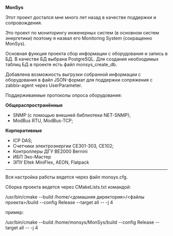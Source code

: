 **MonSys**

Этот проект достался мне много лет назад в качестве поддержки и сопровождения.

Это проект по мониторингу инженерных систем (в основном систем энергетики) поэтому я назвал его 
Monitoring System (сокращенно MonSys). 

Основная функция проекта сбор информации с оборудования и запись в БД. В качестве БД выбрана PostgreSQL.
Для создания необходимых таблиц БД в проекте есть файл monsys\_create\_db.

Добавлена возможность выгрузки собранной информации с оборудования в файл JSON-формат для 
поддержки сопряжения с zabbix-agent через UserParameter.

Поддерживаемые протоколы опроса оборудования:

**Общераспространённые**

- SNMP (с помощью внешней библиотеки NET-SNMP);
- ModBus RTU, ModBus-TCP;

**Корпоративные**

- ICP DAS;
- Счетчики электроэнергии СЕ301-303, СЕ102;
- Контроллеры ДГУ BE2000 Bernini
- ИБП Эко-Мастер
- ЭПУ Eltek MiniFlex, AEON, Flatpack

-----
Вся настройка работы ведется через файл monsys.cfg.

Сборка проекта ведется через CMakeLists.txt командой:

/usr/bin/cmake --build /home/<домашняя директория>/<файлы проекта>/build --config Release --target all -- -j 4

пример:

/usr/bin/cmake --build /home/monsys/MonSys/build --config Release --target all -- -j 4
